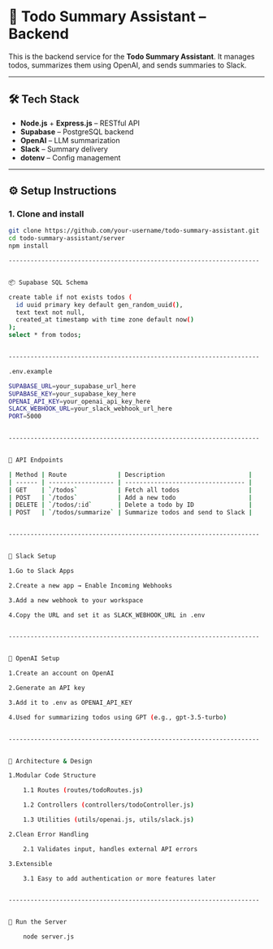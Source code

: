 # 🧠 Todo Summary Assistant – Backend

This is the backend service for the **Todo Summary Assistant**. It manages todos, summarizes them using OpenAI, and sends summaries to Slack.

---

## 🛠️ Tech Stack

- **Node.js** + **Express.js** – RESTful API
- **Supabase** – PostgreSQL backend
- **OpenAI** – LLM summarization
- **Slack** – Summary delivery
- **dotenv** – Config management

---

## ⚙️ Setup Instructions

### 1. Clone and install
```bash
git clone https://github.com/your-username/todo-summary-assistant.git
cd todo-summary-assistant/server
npm install

---------------------------------------------------------------------


📦 Supabase SQL Schema

create table if not exists todos (
  id uuid primary key default gen_random_uuid(),
  text text not null,
  created_at timestamp with time zone default now()
);
select * from todos;


---------------------------------------------------------------------

.env.example 

SUPABASE_URL=your_supabase_url_here
SUPABASE_KEY=your_supabase_key_here
OPENAI_API_KEY=your_openai_api_key_here
SLACK_WEBHOOK_URL=your_slack_webhook_url_here
PORT=5000


---------------------------------------------------------------------


🔌 API Endpoints

| Method | Route              | Description                       |
| ------ | ------------------ | --------------------------------- |
| GET    | `/todos`           | Fetch all todos                   |
| POST   | `/todos`           | Add a new todo                    |
| DELETE | `/todos/:id`       | Delete a todo by ID               |
| POST   | `/todos/summarize` | Summarize todos and send to Slack |


---------------------------------------------------------------------


🔗 Slack Setup

1.Go to Slack Apps

2.Create a new app → Enable Incoming Webhooks

3.Add a new webhook to your workspace

4.Copy the URL and set it as SLACK_WEBHOOK_URL in .env


---------------------------------------------------------------------


🤖 OpenAI Setup

1.Create an account on OpenAI

2.Generate an API key

3.Add it to .env as OPENAI_API_KEY

4.Used for summarizing todos using GPT (e.g., gpt-3.5-turbo)


---------------------------------------------------------------------


📐 Architecture & Design

1.Modular Code Structure

    1.1 Routes (routes/todoRoutes.js)

    1.2 Controllers (controllers/todoController.js)

    1.3 Utilities (utils/openai.js, utils/slack.js)

2.Clean Error Handling

    2.1 Validates input, handles external API errors

3.Extensible

    3.1 Easy to add authentication or more features later


---------------------------------------------------------------------


🚀 Run the Server

    node server.js  
